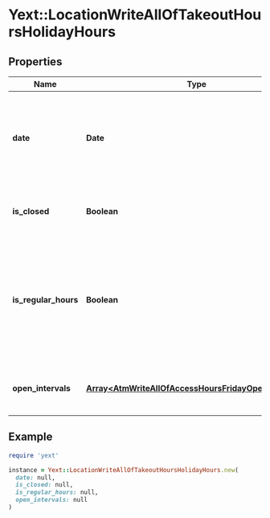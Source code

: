 # Yext::LocationWriteAllOfTakeoutHoursHolidayHours

## Properties

| Name | Type | Description | Notes |
| ---- | ---- | ----------- | ----- |
| **date** | **Date** | Date on which the holiday hours will be in effect. Cannot be in the past.   Date must be on or after 1970-01-01 Date must be before or on 2038-01-01 |  |
| **is_closed** | **Boolean** | Indicates if the takeout hours are \&quot;closed\&quot; on on the given date. | [optional] |
| **is_regular_hours** | **Boolean** | Indicates whether the holiday hours are the same as the regular business hours for the given date. If set to true, we will update the holiday hours if the regular business hours change for the date&#39;s day of the week. | [optional] |
| **open_intervals** | [**Array&lt;AtmWriteAllOfAccessHoursFridayOpenIntervals&gt;**](AtmWriteAllOfAccessHoursFridayOpenIntervals.md) | Contains the time intervals for which the Entity is open for takeout on the specified date. | [optional] |

## Example

```ruby
require 'yext'

instance = Yext::LocationWriteAllOfTakeoutHoursHolidayHours.new(
  date: null,
  is_closed: null,
  is_regular_hours: null,
  open_intervals: null
)
```

